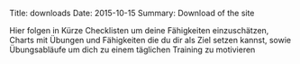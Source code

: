 Title: downloads
Date: 2015-10-15
Summary: Download of the site

Hier folgen in Kürze Checklisten um deine Fähigkeiten einzuschätzen, 
Charts mit Übungen und Fähigkeiten die du dir als Ziel setzen kannst, 
sowie Übungsabläufe um dich zu einem täglichen Training zu motivieren

